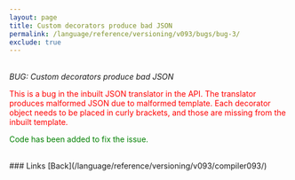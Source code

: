 ```yaml
---
layout: page
title: Custom decorators produce bad JSON
permalink: /language/reference/versioning/v093/bugs/bug-3/
exclude: true
---
```

<br>_BUG: Custom decorators produce bad JSON_

<span style="color:red">This is a bug in the inbuilt JSON translator in the API. The translator produces malformed JSON due to malformed template. Each decorator object needs to be placed in curly brackets, and those are missing from the inbuilt template.</span>

<span style="color:green">Code has been added to fix the issue.</span>

<br>
### Links
[Back](/language/reference/versioning/v093/compiler093/)